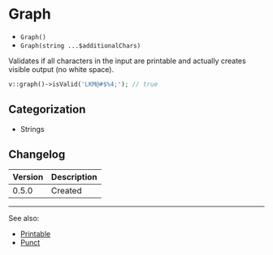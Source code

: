 # Graph

- `Graph()`
- `Graph(string ...$additionalChars)`

Validates if all characters in the input are printable and actually creates
visible output (no white space).

```php
v::graph()->isValid('LKM@#$%4;'); // true
```

## Categorization

- Strings

## Changelog

Version | Description
--------|-------------
  0.5.0 | Created

***
See also:

- [Printable](Printable.md)
- [Punct](Punct.md)

